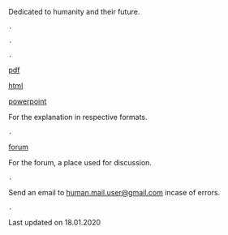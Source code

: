 Dedicated to humanity and their future.

    .
    
    .
    
    .
    
[pdf](https://fate-of-humanity.github.io/pdf.pdf)

[html](https://fate-of-humanity.github.io/html.html)

[powerpoint](https://drive.google.com/open?id=1dtSN5e22fYNNCulnBboN8eZ605uLAUd_)

For the explanation in respective formats.

    .
    
[forum](http://fate-of-humanity.boards.net)
 
For the forum, a place used for discussion.

    .

Send an email to human.mail.user@gmail.com incase of errors.

    .

Last updated on 18.01.2020
